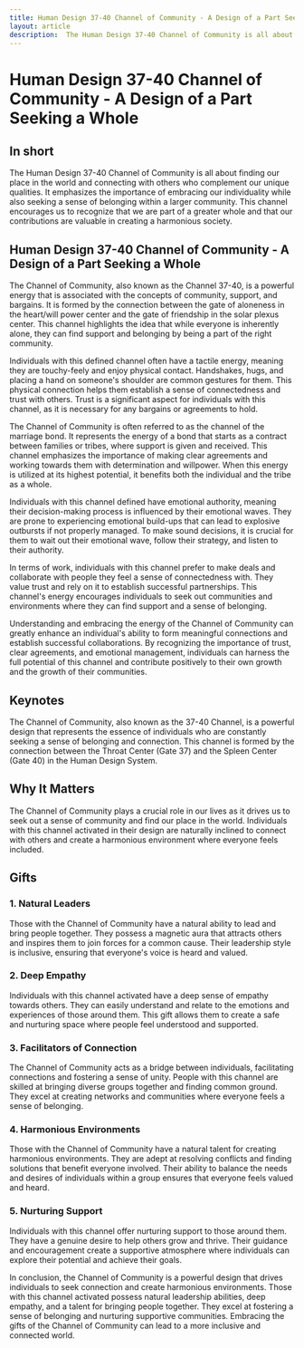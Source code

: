 ```yaml
---
title: Human Design 37-40 Channel of Community - A Design of a Part Seeking a Whole
layout: article
description:  The Human Design 37-40 Channel of Community is all about finding our place in the world and connecting with others who complement our unique qualities. It emphasizes the importance of embracing our individuality while also seeking a sense of belonging within a larger community. This channel encourages us to recognize that we are part of a greater whole and that our contributions are valuable in creating a harmonious society.
---
```

# Human Design 37-40 Channel of Community - A Design of a Part Seeking a Whole
## In short
 The Human Design 37-40 Channel of Community is all about finding our place in the world and connecting with others who complement our unique qualities. It emphasizes the importance of embracing our individuality while also seeking a sense of belonging within a larger community. This channel encourages us to recognize that we are part of a greater whole and that our contributions are valuable in creating a harmonious society.

## Human Design 37-40 Channel of Community - A Design of a Part Seeking a Whole
The Channel of Community, also known as the Channel 37-40, is a powerful energy that is associated with the concepts of community, support, and bargains. It is formed by the connection between the gate of aloneness in the heart/will power center and the gate of friendship in the solar plexus center. This channel highlights the idea that while everyone is inherently alone, they can find support and belonging by being a part of the right community.

Individuals with this defined channel often have a tactile energy, meaning they are touchy-feely and enjoy physical contact. Handshakes, hugs, and placing a hand on someone's shoulder are common gestures for them. This physical connection helps them establish a sense of connectedness and trust with others. Trust is a significant aspect for individuals with this channel, as it is necessary for any bargains or agreements to hold.

The Channel of Community is often referred to as the channel of the marriage bond. It represents the energy of a bond that starts as a contract between families or tribes, where support is given and received. This channel emphasizes the importance of making clear agreements and working towards them with determination and willpower. When this energy is utilized at its highest potential, it benefits both the individual and the tribe as a whole.

Individuals with this channel defined have emotional authority, meaning their decision-making process is influenced by their emotional waves. They are prone to experiencing emotional build-ups that can lead to explosive outbursts if not properly managed. To make sound decisions, it is crucial for them to wait out their emotional wave, follow their strategy, and listen to their authority.

In terms of work, individuals with this channel prefer to make deals and collaborate with people they feel a sense of connectedness with. They value trust and rely on it to establish successful partnerships. This channel's energy encourages individuals to seek out communities and environments where they can find support and a sense of belonging.

Understanding and embracing the energy of the Channel of Community can greatly enhance an individual's ability to form meaningful connections and establish successful collaborations. By recognizing the importance of trust, clear agreements, and emotional management, individuals can harness the full potential of this channel and contribute positively to their own growth and the growth of their communities.
## Keynotes

The Channel of Community, also known as the 37-40 Channel, is a powerful design that represents the essence of individuals who are constantly seeking a sense of belonging and connection. This channel is formed by the connection between the Throat Center (Gate 37) and the Spleen Center (Gate 40) in the Human Design System.

## Why It Matters

The Channel of Community plays a crucial role in our lives as it drives us to seek out a sense of community and find our place in the world. Individuals with this channel activated in their design are naturally inclined to connect with others and create a harmonious environment where everyone feels included.

## Gifts

### 1. Natural Leaders

Those with the Channel of Community have a natural ability to lead and bring people together. They possess a magnetic aura that attracts others and inspires them to join forces for a common cause. Their leadership style is inclusive, ensuring that everyone's voice is heard and valued.

### 2. Deep Empathy

Individuals with this channel activated have a deep sense of empathy towards others. They can easily understand and relate to the emotions and experiences of those around them. This gift allows them to create a safe and nurturing space where people feel understood and supported.

### 3. Facilitators of Connection

The Channel of Community acts as a bridge between individuals, facilitating connections and fostering a sense of unity. People with this channel are skilled at bringing diverse groups together and finding common ground. They excel at creating networks and communities where everyone feels a sense of belonging.

### 4. Harmonious Environments

Those with the Channel of Community have a natural talent for creating harmonious environments. They are adept at resolving conflicts and finding solutions that benefit everyone involved. Their ability to balance the needs and desires of individuals within a group ensures that everyone feels valued and heard.

### 5. Nurturing Support

Individuals with this channel offer nurturing support to those around them. They have a genuine desire to help others grow and thrive. Their guidance and encouragement create a supportive atmosphere where individuals can explore their potential and achieve their goals.

In conclusion, the Channel of Community is a powerful design that drives individuals to seek connection and create harmonious environments. Those with this channel activated possess natural leadership abilities, deep empathy, and a talent for bringing people together. They excel at fostering a sense of belonging and nurturing supportive communities. Embracing the gifts of the Channel of Community can lead to a more inclusive and connected world.
